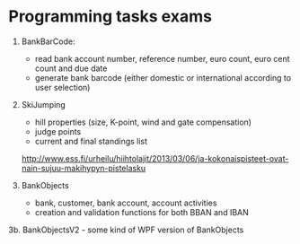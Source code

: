 # Programming tasks exams

1. BankBarCode:
	- read bank account number, reference number, euro count, euro cent count and due date
	- generate bank barcode (either domestic or international according to user selection)

2. SkiJumping
	- hill properties (size, K-point, wind and gate compensation)
	- judge points
	- current and final standings list

	http://www.ess.fi/urheilu/hiihtolajit/2013/03/06/ja-kokonaispisteet-ovat-nain-sujuu-makihypyn-pistelasku
	
3. BankObjects
	- bank, customer, bank account, account activities
	- creation and validation functions for both BBAN and IBAN

3b. BankObjectsV2
	- some kind of WPF version of BankObjects
